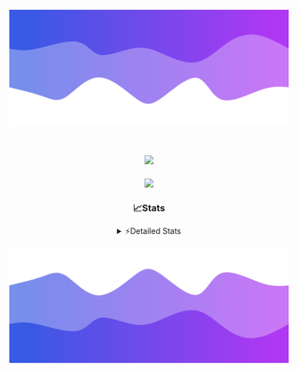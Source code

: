 ![Header](./header.png)
<div align="center">

<h1 align="center">
  <a href="https://git.io/typing-svg">
    <img src="https://readme-typing-svg.herokuapp.com/?lines=Hello,+There!+%F0%9F%91%8B;This+is+chicho.;Owner+on+Ocean;&center=true&size=25">
  </a>
</h1>
  
<p align="center">
  <img src="https://lanyard.cnrad.dev/api/852683595378196480" />
</p>

### 📈Stats
<details>
    <summary> ⚡Detailed Stats</summary>
    <br/>

<!--START_SECTION:waka-->
![Code Time](http://img.shields.io/badge/Code%20Time-744%20hrs%205%20mins-blue)

![Profile Views](http://img.shields.io/badge/Profile%20Views-36-blue)

**🐱 My GitHub Data** 

> 📦 75.4 kB Used in GitHub's Storage 
 > 
> 🏆 25 Contributions in the Year 2024
 > 
> 🚫 Not Opted to Hire
 > 
> 📜 15 Public Repositories 
 > 
> 🔑 7 Private Repositories 
 > 
**I'm a Night 🦉** 

```text
🌞 Morning                21 commits          █░░░░░░░░░░░░░░░░░░░░░░░░   05.37 % 
🌆 Daytime                51 commits          ███░░░░░░░░░░░░░░░░░░░░░░   13.04 % 
🌃 Evening                171 commits         ███████████░░░░░░░░░░░░░░   43.73 % 
🌙 Night                  148 commits         █████████░░░░░░░░░░░░░░░░   37.85 % 
```
📅 **I'm Most Productive on Tuesday** 

```text
Monday                   23 commits          █░░░░░░░░░░░░░░░░░░░░░░░░   05.88 % 
Tuesday                  108 commits         ███████░░░░░░░░░░░░░░░░░░   27.62 % 
Wednesday                78 commits          █████░░░░░░░░░░░░░░░░░░░░   19.95 % 
Thursday                 55 commits          ████░░░░░░░░░░░░░░░░░░░░░   14.07 % 
Friday                   42 commits          ███░░░░░░░░░░░░░░░░░░░░░░   10.74 % 
Saturday                 34 commits          ██░░░░░░░░░░░░░░░░░░░░░░░   08.70 % 
Sunday                   51 commits          ███░░░░░░░░░░░░░░░░░░░░░░   13.04 % 
```


📊 **This Week I Spent My Time On** 

```text
🕑︎ Time Zone: America/Argentina/Buenos_Aires

💬 Programming Languages: 
JavaScript               3 hrs 28 mins       ████████████████░░░░░░░░░   62.76 % 
HTML                     1 hr 6 mins         █████░░░░░░░░░░░░░░░░░░░░   19.94 % 
Python                   56 mins             ████░░░░░░░░░░░░░░░░░░░░░   17.12 % 
JSON                     0 secs              ░░░░░░░░░░░░░░░░░░░░░░░░░   00.18 % 

🔥 Editors: 
VS Code                  5 hrs 32 mins       █████████████████████████   100.00 % 

🐱‍💻 Projects: 
Unknown Project          3 hrs 13 mins       ███████████████░░░░░░░░░░   58.32 % 
Backend                  2 hrs 18 mins       ██████████░░░░░░░░░░░░░░░   41.68 % 

💻 Operating System: 
Windows                  5 hrs 32 mins       █████████████████████████   100.00 % 
```

**I Mostly Code in JavaScript** 

```text
JavaScript               8 repos             ███████░░░░░░░░░░░░░░░░░░   26.67 % 
HTML                     7 repos             ██████░░░░░░░░░░░░░░░░░░░   23.33 % 
C#                       2 repos             ██░░░░░░░░░░░░░░░░░░░░░░░   06.67 % 
SCSS                     1 repo              █░░░░░░░░░░░░░░░░░░░░░░░░   03.33 % 
Batchfile                1 repo              █░░░░░░░░░░░░░░░░░░░░░░░░   03.33 % 
```




 Last Updated on 07/06/2024 15:14:19 UTC
<!--END_SECTION:waka-->
</details>

![Footer](./footer.png)
